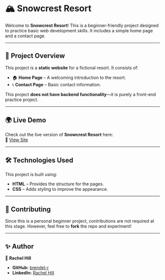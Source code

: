 # 🏔️ Snowcrest Resort

Welcome to **Snowcrest Resort**! This is a beginner-friendly project designed to practice basic web development skills. It includes a simple home page and a contact page.

---

## 🌟 Project Overview
This project is a **static website** for a fictional resort. It consists of:
- 🏠 **Home Page** – A welcoming introduction to the resort.
- 📞 **Contact Page** – Basic contact information.

This project **does not have backend functionality**—it is purely a front-end practice project.

---

## 🌍 Live Demo
Check out the live version of **Snowcrest Resort** here:  
🔗 [View Site](https://brendel-r.github.io/snowcrestResort/)

---

## 🛠️ Technologies Used
This project is built using:

- **HTML** – Provides the structure for the pages.
- **CSS** – Adds styling to improve the appearance.

---

## 🤝 Contributing
Since this is a personal beginner project, contributions are not required at this stage. However, feel free to **fork** the repo and experiment!

---

## ✨ Author
👤 **Rachel Hill**  
- **GitHub:** [brendel-r](https://github.com/brendel-r)  
- **LinkedIn:** [Rachel Hill](https://www.linkedin.com/in/rachel-hills-page/)
